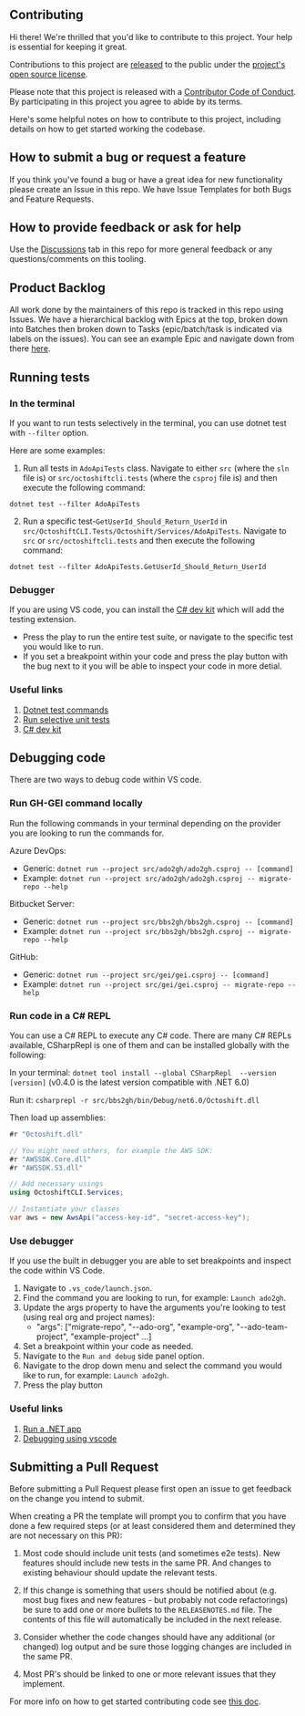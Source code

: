 ## Contributing

Hi there! We're thrilled that you'd like to contribute to this project. Your help is essential for keeping it great.

Contributions to this project are [released](https://docs.github.com/site-policy/github-terms/github-terms-of-service#6-contributions-under-repository-license) to the public under the [project's open source license](LICENSE.md).

Please note that this project is released with a [Contributor Code of Conduct](CODE_OF_CONDUCT.md). By participating in this project you agree to abide by its terms.

Here's some helpful notes on how to contribute to this project, including details on how to get started working the codebase.

## How to submit a bug or request a feature

If you think you've found a bug or have a great idea for new functionality please create an Issue in this repo. We have Issue Templates for both Bugs and Feature Requests.

## How to provide feedback or ask for help

Use the [Discussions](https://github.com/github/gh-gei/discussions) tab in this repo for more general feedback or any questions/comments on this tooling.

## Product Backlog

All work done by the maintainers of this repo is tracked in this repo using Issues. We have a hierarchical backlog with Epics at the top, broken down into Batches then broken down to Tasks (epic/batch/task is indicated via labels on the issues). You can see an example Epic and navigate down from there [here](https://github.com/github/gh-gei/issues/101).

## Running tests 

### In the terminal
If you want to run tests selectively in the terminal, you can use dotnet test with `--filter` option.

Here are some examples:
1. Run all tests in `AdoApiTests` class. Navigate to either `src` (where the `sln` file is) or `src/octoshiftcli.tests` (where the `csproj` file is) and then execute the following command:
 ```
 dotnet test --filter AdoApiTests
 ```

2. Run a specific test-`GetUserId_Should_Return_UserId` in `src/OctoshiftCLI.Tests/Octoshift/Services/AdoApiTests`. Navigate to `src` or `src/octoshiftcli.tests` and then execute the following command:
```
dotnet test --filter AdoApiTests.GetUserId_Should_Return_UserId
```

### Debugger 

If you are using VS code, you can install the [C# dev kit](https://marketplace.visualstudio.com/items?itemName=ms-dotnettools.csdevkit) which will add the testing extension. 
- Press the play to run the entire test suite, or navigate to the specific test you would like to run. 
- If you set a breakpoint within your code and press the play button with the bug next to it you will be able to inspect your code in more detial. 

### Useful links 
1. [Dotnet test commands](https://learn.microsoft.com/en-us/dotnet/core/tools/dotnet-test#filter-option-details)
2. [Run selective unit tests](https://learn.microsoft.com/en-us/dotnet/core/testing/selective-unit-tests?pivots=mstest)
3. [C# dev kit](https://marketplace.visualstudio.com/items?itemName=ms-dotnettools.csdevkit)
 


## Debugging code 

There are two ways to debug code within VS code. 

### Run GH-GEI command locally
Run the following commands in your terminal depending on the provider you are looking to run the commands for. 

Azure DevOps: 
- Generic: `dotnet run --project src/ado2gh/ado2gh.csproj -- [command]`
- Example: `dotnet run --project src/ado2gh/ado2gh.csproj -- migrate-repo --help`

Bitbucket Server: 
- Generic: `dotnet run --project src/bbs2gh/bbs2gh.csproj -- [command]`
- Example: `dotnet run --project src/bbs2gh/bbs2gh.csproj -- migrate-repo --help`

GitHub:
- Generic: `dotnet run --project src/gei/gei.csproj -- [command]`
- Example: `dotnet run --project src/gei/gei.csproj -- migrate-repo --help`

### Run code in a C# REPL

You can use a C# REPL to execute any C# code. There are many C# REPLs available, CSharpRepl is one of them and can be installed globally with the following:

In your terminal:
`dotnet tool install --global CSharpRepl  --version [version]`
(v0.4.0 is the latest version compatible with .NET 6.0)

Run it:
`csharprepl -r src/bbs2gh/bin/Debug/net6.0/Octoshift.dll`

Then load up assemblies:
```csharp
#r "Octoshift.dll"

// You might need others, for example the AWS SDK:
#r "AWSSDK.Core.dll"
#r "AWSSDK.S3.dll"

// Add necessary usings
using OctoshiftCLI.Services;

// Instantiate your classes
var aws = new AwsApi("access-key-id", "secret-access-key");
```

### Use debugger

If you use the built in debugger you are able to set breakpoints and inspect the code within VS Code. 

1. Navigate to `.vs_code/launch.json`.
2. Find the command you are looking to run, for example: `Launch ado2gh`.
3. Update the args property to have the arguments you're looking to test (using real org and project names):
    - "args": ["migrate-repo", "--ado-org", "example-org", "--ado-team-project", "example-project" ...]
4. Set a breakpoint within your code as needed.
5. Navigate to the `Run and debug` side panel option.
6. Navigate to the drop down menu and select the command you would like to run, for example: `Launch ado2gh`.
7. Press the play button

### Useful links 

1. [Run a .NET app](https://learn.microsoft.com/en-us/dotnet/core/tools/dotnet-run)
2. [Debugging using vscode](https://code.visualstudio.com/docs/editor/debugging)

## Submitting a Pull Request

Before submitting a Pull Request please first open an issue to get feedback on the change you intend to submit.

When creating a PR the template will prompt you to confirm that you have done a few required steps (or at least considered them and determined they are not necessary on this PR):

1. Most code should include unit tests (and sometimes e2e tests). New features should include new tests in the same PR. And changes to existing behaviour should update the relevant tests.

2. If this change is something that users should be notified about (e.g. most bug fixes and new features - but probably not code refactorings) be sure to add one or more bullets to the `RELEASENOTES.md` file. The contents of this file will automatically be included in the next release.

3. Consider whether the code changes should have any additional (or changed) log output and be sure those logging changes are included in the same PR.

4. Most PR's should be linked to one or more relevant issues that they implement.

For more info on how to get started contributing code see [this doc](docs/ContributingCode.md).
